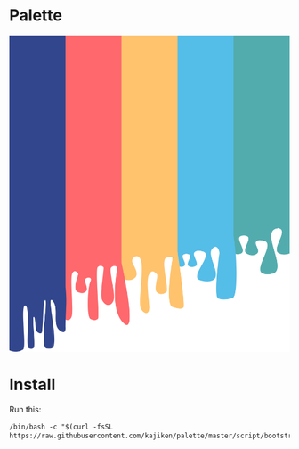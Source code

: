 # Palette

![Palette](https://raw.githubusercontent.com/kajiken/palette/master/palette.png)

# Install

Run this:

```
/bin/bash -c "$(curl -fsSL https://raw.githubusercontent.com/kajiken/palette/master/script/bootstrap)"
```
